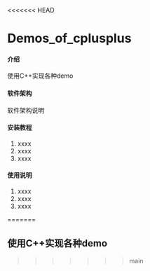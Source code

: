 <<<<<<< HEAD
# Demos_of_cplusplus

#### 介绍
使用C++实现各种demo

#### 软件架构
软件架构说明


#### 安装教程

1.  xxxx
2.  xxxx
3.  xxxx

#### 使用说明

1.  xxxx
2.  xxxx
3.  xxxx

=======
## 使用C++实现各种demo
>>>>>>> main
